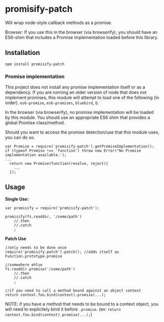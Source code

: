 # promisify-patch

Will wrap node-style callback methods as a promise.

Browser: If you use this in the browser (via browserify), you should have an ES6-shim that includes a Promise implementation loaded before this library.


## Installation

`npm install promisify-patch`

### Promise implementation

This project does not install any promise implementation itself or as a dependency.  If you are running an older version of node that does not implement promises, this module will attempt to load one of the following (in order).  `es6-promise`, `es6-promises`, `bluebird`, `Q`.

In the browser (via browserify), no promise implementation will be loaded by this module.  You should use an appropriate ES6 shim that provides a global Promise class/method.

Should you want to access the promise detection/use that this module uses, you can do so.

```
var Promise = require('promisify-patch').getPromiseImplementation();
if (typeof Promise !== 'function') throw new Error("No Promise implementation available.');
...
  return new Promise(function(resolve, reject){
    ...
  });
```

## Usage

**Single Use:**
```
var promisify = require('promisify-patch');

promisify(fs.readdir, '/some/path')
	//.then
    //.catch
    ;
```

**Patch Use**
```
//only needs to be done once
require('promisify-patch').patch(); //adds itself as Function.prototype.promise

//somewhere ehlse
fs.readdir.promise('/some/path')
	//.then
    //.catch
    ;

//if you need to call a method bound against an object context
return context.foo.bind(context).promise(...);
```

NOTE: if you have a method that needs to be bound to a context object, you will need to explicitely bind it before `.promise`. (ex: `return context.foo.bind(context).promise(...);`)
